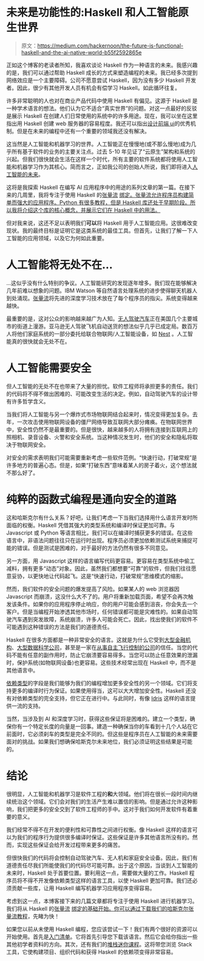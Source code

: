 # 未来是功能性的:Haskell 和人工智能原生世界

> 原文：<https://medium.com/hackernoon/the-future-is-functional-haskell-and-the-ai-native-world-b55f2592865e>

正如这个博客的老读者所知，我喜欢谈论 Haskell 作为一种语言的未来。我感兴趣的是，我们可以通过帮助 Haskell 成长的方式来塑造编程的未来。我已经多次提到网络效应是一个主要障碍。公司不愿意尝试 Haskell，因为没有多少 Haskell 开发者。因此，很少有其他开发人员有机会有偿学习 Haskell。如此循环往复。

许多非常聪明的人也对在商业产品代码中使用 Haskell 有偏见。这源于 Haskell 是一种学术语言的想法。他们认为它不适合“真实世界”的问题。对这一点最好的反驳是展示 Haskell 在创建人们日常使用的系统中的许多用途。现在，我可以坐在这里指出用 Haskell 创建 web 服务器的容易程度。我还可以指出[设计前端 ui](https://www.youtube.com/watch?v=dNBUDAU9sv4)的优秀机制。但是在未来的编程中还有一个重要的领域我还没有解决。

这当然是人工智能和机器学习的世界。人工智能正在慢慢地(或不那么慢地)成为几乎所有基于软件的业务的主要关注点。过去 5-10 年见证了“云原生”架构和系统的兴起。但我们很快就会生活在这样一个时代，所有主要的软件系统都将使用人工智能和机器学习作为其核心。简而言之，正如我公司的创始人所说，我们即将进入[人工智能的未来](https://www.originate.com/stories/an-ai-native-future)。

这将是我探索 Haskell 在编写 AI 应用程序中的用途的系列文章的第一篇。在接下来的几周里，我将专注于使用 Haskell 的[张量流](https://www.tensorflow.org/) [绑定。张量流允许程序员构建简单而强大的应用程序。Python 有很多教程，但是 Haskell 库还处于早期阶段。所以我将介绍这个库的核心概念，并展示它们在 Haskell 中的用法。](https://github.com/tensorflow/haskell)

但对我来说，这还不足以表明我们**可以**将 Haskell 用于人工智能应用。这很难改变现状。我的最终目标是证明它是这类系统的最佳工具。但首先，让我们了解一下人工智能的应用领域，以及它为何如此重要。

# 人工智能将无处不在…

…这似乎没有什么特别的争议。人工智能研究的发现逐年增多。我们现在能够解决几年前难以想象的问题。IBM Watson 等自然语言处理系统的进步使得聊天机器人到处涌现。[张量流](https://www.tensorflow.org/)将先进的深度学习技术放在了每个程序员的指尖。系统变得越来越快。

最重要的是，这对公众的影响越来越广为人知。[无人驾驶汽车](https://www.usatoday.com/story/money/cars/2017/06/25/prepared-not-states-get-ready-self-driving-revolution/100963152/)正在美国几个主要城市的街道上漫游。亚马逊无人驾驶飞机自动送货的想法似乎几乎已成定局。数百万人将他们家庭系统的一部分委托给联合物联网/人工智能设备，如 [Nest](https://nest.com/thermostat/meet-nest-thermostat/) 。人工智能真的很快就会无处不在。

# 人工智能需要安全

但人工智能的无处不在也带来了大量的担忧。软件工程师将承担更多的责任。我们的代码将不得不做出困难的、可能改变生活的决定。例如，自动驾驶汽车的设计带有许多哲学含义。

当我们将人工智能与另一个爆炸式市场物联网结合起来时，情况变得更加复杂。去年，一次攻击使用物联网设备的僵尸网络导致互联网大部分瘫痪。在物联网世界中，安全性仍然不是最重要的。但是很快，越来越多的人将拥有连接到互联网上的照相机、录音设备、火警和安全系统。当这种情况发生时，他们的安全和隐私将取决于物联网安全。

对安全的需求表明我们可能需要重新考虑一些软件范例。“快速行动，打破常规”是许多地方的普遍心态。但是，如果“打破东西”意味着某人的房子着火，这个想法就不那么好了。

# 纯粹的函数式编程是通向安全的道路

这和哈斯克尔有什么关系？好吧，让我们考虑一下当我们选择用什么语言开发时所面临的权衡。Haskell 凭借其强大的类型系统和编译时保证更加可靠。与 Javascript 或 Python 等语言相比，我们可以在编译时捕获更多的错误。在这些语言中，非语法问题往往只在运行时出现。程序员必须更加依赖测试系统来捕捉可能的错误。但是测试是困难的，对于最好的方法仍然有很多不同意见。

另一方面，用 Javascript 这样的语言编写代码更容易。更容易在类型系统中偷工减料，拥有更多“动态”对象。因此，虽然我们都想要“可靠”的软件，但我们往往愿意妥协，以更快地让代码起飞。这是“快速行动，打破常规”思维模式的缩影。

然而，我们软件的安全问题的爆发提高了风险。如果某人的 web 浏览器因 Javascript 而崩溃，这没什么大不了的。用户将重新加载页面，希望不会再次触发该条件。如果你的应用程序停止响应，你的用户可能会感到沮丧，你会失去一个客户。但是当编程开始渗透其他市场时，任何错误都可能是灾难性的。如果自动驾驶汽车遇到突发故障，系统崩溃，许多人可能会死亡。因此，找出使我们的软件不可能遇到这种错误的方法是我们的道德责任。

Haskell 在很多方面都是一种非常安全的语言。这就是为什么它受到[大型金融机构](https://donsbot.wordpress.com/2016/09/29/haskell-dev-roles-with-strats-standard-chartered/)、[大型数据科学公司](https://www.takt.com/)，甚至是一家在[从事自主飞行控制的公司](https://jobs.lever.co/kittyhawk.aero/89a6630b-4210-4a4a-89d8-936d458f6c8a)的信任。当您的代码不能有任意的副作用时，防止它崩溃要容易得多。当您可以防止任意效果的泄漏时，保护系统(如物联网设备)也更容易。这些技术经常出现在 Haskell 中，而不是其他语言中。

[依赖类型](http://ejenk.com/blog/why-dependently-typed-programming-will-one-day-rock-your-world.html)的字段是我们能够为我们的编程增加更多安全性的另一个领域。它们将支持更多的编译时行为保证。如果使用得当，这可以大大增加安全性。Haskell 还没有对依赖类型的完全支持，但它正在进行中。与此同时，有像 [Idris](https://www.idris-lang.org/) 这样的语言提供一流的支持。

当然，当涉及到 AI 和深度学习时，获得这些保证将是困难的。建立一个类型，确保你有一个特定长度的向量是一回事。建造一种确保当你的车看到十几个人站在它前面时，它必须刹车的类型是完全不同的。但这些是程序员在人工智能的未来需要面对的挑战。如果我们想确保哈斯克尔未来地位，我们必须证明这些结果是可能的。

# 结论

很明显，人工智能和机器学习是软件工程的**和**大领域。他们将在很长一段时间内继续统治这个领域。它们会对我们的生活产生难以置信的影响。但是通过允许这种影响，我们把更多的安全交到了软件工程师的手中。这对于我们如何开发软件有着重要的意义。

我们经常不得不在开发的便利性和可靠性之间进行权衡。像 Haskell 这样的语言可以为我们的程序行为提供很多编译时保证。这些保证是许多其他语言所没有的。然而，实现这些保证会给开发过程带来更多的痛苦。

但很快我们的代码将会控制自动驾驶汽车、无人机和家庭安全设备。因此，我们有道德责任尽我们所能使我们的代码尽可能可靠。出于这个原因，当谈到人工智能的未来时，Haskell 处于首要位置。要利用这一点，需要做大量的工作。Haskell 程序员将不得不开发像依赖类型这样的语言工具，以使 Haskell 更加可靠。我们还必须贡献一些库，让用 Haskell 编写机器学习应用程序变得容易。

考虑到这一点，本博客接下来的几篇文章都将专注于使用 Haskell 进行机器学习。我们将从 Haskell 的[张量流](https://www.tensorflow.org/) [绑定的基础开始。你可以通过下载我们的](https://github.com/tensorflow/haskell)[哈斯克尔张量流教程](https://www.mmhaskell.com/tensorflow)，先睹为快！

如果您以前从未使用 Haskell 编程，您应该尝试一下！我们有两个很好的资源可以开始使用。首先是[入门清单](https://www.mmhaskell.com/checklist)。它将首先引导您下载该语言。然后它会给你指出一些其他初学者资料的方向。其次，还有我们的[堆栈迷你课程](http://academy.mondaymorninghaskell.com/p/your-first-haskell-project)。这将带您浏览 Stack 工具，它使构建项目、组织代码和获得 Haskell 的依赖项变得非常容易。